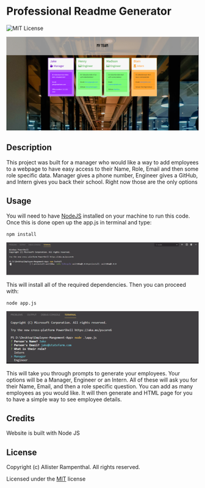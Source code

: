 # Professional Readme Generator

![MIT License](https://img.shields.io/badge/License-MIT-green)

![Image of Application](./img/employeeHTML-img.PNG)

## Description 

This project was built for a manager who would like a way to add employees to a webpage to have easy access to their Name, Role, Email and then some role specific data. Manager gives a phone number, Engineer gives a GitHub, and Intern gives you back their school. Right now those are the only options

## Usage

You will need to have [NodeJS](https://nodejs.org/en/) installed on your machine to run this code. Once this is done open up the app.js in terminal and type:

```
npm install
```
![Image of npm install](./img/npm-install.PNG)

This will install all of the required dependencies. Then you can proceed with: 

```
node app.js
```
![Image of application running](./img/app-img.PNG)

This will take you through prompts to generate your employees. Your options will be a Manager, Engineer or an Intern. All of these will ask you for their Name, Email, and then a role specific question. You can add as many employees as you would like. It will then generate and HTML page for you to have a simple way to see employee details.

## Credits

Website is built with Node JS

## License

Copyright (c) Allister Rampenthal. All rights reserved.

Licensed under the [MIT](https://choosealicense.com/licenses/mit/) license
